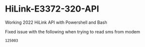 # HiLink-E3372-320-API
Working 2022 HiLink API with Powershell and Bash

Fixed issue with the following when trying to read sms from modem

<?xml version="1.0" encoding="UTF-8"?>
<error>
<code>125003</code>
<message/>
</error>
